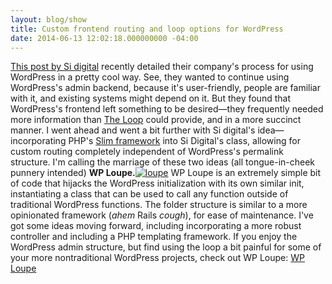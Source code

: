 ```yaml
---
layout: blog/show
title: Custom frontend routing and loop options for WordPress
date: 2014-06-13 12:02:18.000000000 -04:00
---
```


[This post by Si digital](http://sidigital.co/blog/disconnect-your-frontend-from-wordpress) recently detailed their company's process for using WordPress in a pretty cool way. See, they wanted to continue using WordPress's admin backend, because it's user-friendly, people are familiar with it, and existing systems might depend on it. But they found that WordPress's frontend left something to be desired—they frequently needed more information than [The Loop](codex.wordpress.org/The_Loop) could provide, and in a more succinct manner. I went ahead and went a bit further with Si digital's idea—incorporating PHP's [Slim framework](http://www.slimframework.com/) into Si Digital's class, allowing for custom routing completely independent of WordPress's permalink structure. I'm calling the marriage of these two ideas (all tongue-in-cheek punnery intended) **WP Loupe.**[![loupe](http://res.cloudinary.com/dstrunk/image/upload/v1414083562/loupe_jncexu.png)](https://github.com/dstrunk/loupe) WP Loupe is an extremely simple bit of code that hijacks the WordPress initialization with its own similar init, instantiating a class that can be used to call any function outside of traditional WordPress functions. The folder structure is similar to a more opinionated framework (*ahem* Rails *cough*), for ease of maintenance. I've got some ideas moving forward, including incorporating a more robust controller and including a PHP templating framework. If you enjoy the WordPress admin structure, but find using the loop a bit painful for some of your more nontraditional WordPress projects, check out WP Loupe: [WP Loupe](https://github.com/dstrunk/loupe)
